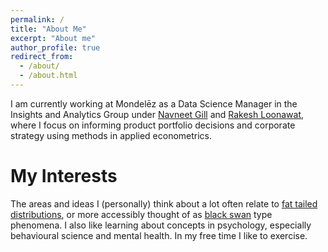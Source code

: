 ```yaml
---
permalink: /
title: "About Me"
excerpt: "About me"
author_profile: true
redirect_from: 
  - /about/
  - /about.html
---
```


I am currently working at Mondelēz as a Data Science Manager in the Insights and Analytics Group under [Navneet Gill](https://www.linkedin.com/in/navneet-gill-33a76ba/) and [Rakesh Loonawat](https://www.linkedin.com/in/rakeshloonawat/), where I focus on informing product portfolio decisions and corporate strategy using methods in applied econometrics.

My Interests
======
The areas and ideas I (personally) think about a lot often relate to [fat tailed distributions](https://arxiv.org/abs/2001.10488), or more accessibly thought of as [black swan](https://www.randomhousebooks.com/books/176226/) type phenomena. I also like learning about concepts in psychology, especially behavioural science and mental health. In my free time I like to exercise.
